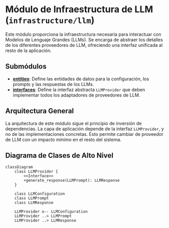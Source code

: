 # Módulo de Infraestructura de LLM (`infrastructure/llm`)

Este módulo proporciona la infraestructura necesaria para interactuar con Modelos de Lenguaje Grandes (LLMs). Se encarga de abstraer los detalles de los diferentes proveedores de LLM, ofreciendo una interfaz unificada al resto de la aplicación.

## Submódulos

-   **[entities](./entities/README.md)**: Define las entidades de datos para la configuración, los prompts y las respuestas de los LLMs.
-   **[interfaces](./interfaces/README.md)**: Define la interfaz abstracta `LLMProvider` que deben implementar todos los adaptadores de proveedores de LLM.

## Arquitectura General

La arquitectura de este módulo sigue el principio de inversión de dependencias. La capa de aplicación depende de la interfaz `LLMProvider`, y no de las implementaciones concretas. Esto permite cambiar de proveedor de LLM con un impacto mínimo en el resto del sistema.

## Diagrama de Clases de Alto Nivel

```mermaid
classDiagram
    class LLMProvider {
        <<Interface>>
        +generate_response(LLMPrompt): LLMResponse
    }

    class LLMConfiguration
    class LLMPrompt
    class LLMResponse

    LLMProvider o-- LLMConfiguration
    LLMProvider ..> LLMPrompt
    LLMProvider ..> LLMResponse
```
